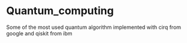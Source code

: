 # Quantum_computing
Some of the most used quantum algorithm implemented with cirq from google and qiskit from ibm 
